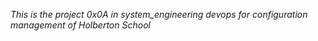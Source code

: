 *This is the project 0x0A in system_engineering devops for configuration management of Holberton School*
